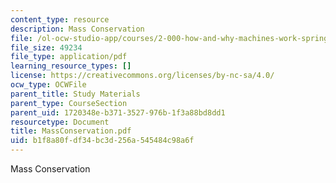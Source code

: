 ```yaml
---
content_type: resource
description: Mass Conservation
file: /ol-ocw-studio-app/courses/2-000-how-and-why-machines-work-spring-2002/b1f8a80fdf34bc3d256a545484c98a6f_MassConservation.pdf
file_size: 49234
file_type: application/pdf
learning_resource_types: []
license: https://creativecommons.org/licenses/by-nc-sa/4.0/
ocw_type: OCWFile
parent_title: Study Materials
parent_type: CourseSection
parent_uid: 1720348e-b371-3527-976b-1f3a88bd8dd1
resourcetype: Document
title: MassConservation.pdf
uid: b1f8a80f-df34-bc3d-256a-545484c98a6f
---
```

Mass Conservation